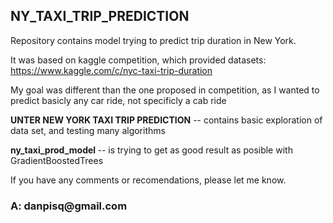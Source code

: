 <h2>NY_TAXI_TRIP_PREDICTION</h2>

Repository contains model trying to predict trip duration in New York.

It was based on kaggle competition, which provided datasets: https://www.kaggle.com/c/nyc-taxi-trip-duration

My goal was different than the one proposed in competition, as I wanted to predict basicly any car ride, not specificly a cab ride

<b>UNTER NEW YORK TAXI TRIP PREDICTION</b> --  contains basic exploration of data set, and testing many algorithms

<b>ny_taxi_prod_model </b> -- is trying to get as good result as posible with GradientBoostedTrees

If you have any comments or recomendations, please let me know.

<h3>A: danpisq@gmail.com</h3>
